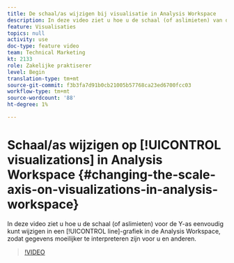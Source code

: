 ```yaml
---
title: De schaal/as wijzigen bij visualisatie in Analysis Workspace
description: In deze video ziet u hoe u de schaal (of aslimieten) van de Y-as op een lijngrafiek in de Analysis Workspace eenvoudig kunt wijzigen, zodat gegevens moeilijker te interpreteren zijn voor u en anderen.
feature: Visualisaties
topics: null
activity: use
doc-type: feature video
team: Technical Marketing
kt: 2133
role: Zakelijke praktiserer
level: Begin
translation-type: tm+mt
source-git-commit: f3b3fa7d91b0cb21005b57768ca23ed6700fcc03
workflow-type: tm+mt
source-wordcount: '88'
ht-degree: 1%

---
```



# Schaal/as wijzigen op [!UICONTROL visualizations] in Analysis Workspace {#changing-the-scale-axis-on-visualizations-in-analysis-workspace}

In deze video ziet u hoe u de schaal (of aslimieten) voor de Y-as eenvoudig kunt wijzigen in een [!UICONTROL line]-grafiek in de Analysis Workspace, zodat gegevens moeilijker te interpreteren zijn voor u en anderen.

>[!VIDEO](https://video.tv.adobe.com/v/24708/?quality=12)
